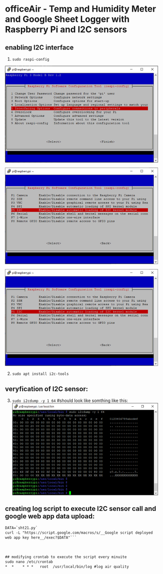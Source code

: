 # officeAir - Temp and Humidity Meter and Google Sheet Logger with Raspberry Pi and I2C sensors

## enabling I2C interface 
1. `sudo raspi-config`

![raspi-config](https://github.com/DecentLabs/officeAir/blob/master/1_raspi-config_intef_options.png)

![Interface Options](https://github.com/DecentLabs/officeAir/blob/master/2_raspi-config_intef_options_i2c.png)

![enable I2C](https://github.com/DecentLabs/officeAir/blob/master/2_raspi-config_intef_options_i2c.png)

2. `sudo apt install i2c-tools`

## veryfication of I2C sensor:
3. `sudo i2cdump -y 1 64`
#should look like somthing like this:
![I2C map](https://github.com/DecentLabs/officeAir/blob/master/4_i2cdump_map.png)


## creating log script to execute I2C sensor call and google web app data upload:
```#/bins/sh
DATA=`sht21.py`
curl -L "https://script.google.com/macros/s/__Google script deployed web app key here__/exec?$DATA"```



## modifying crontab to execute the script every minuite
sudo nano /etc/crontab
*  *    * * *   root  /usr/local/bin/log #log air quality

